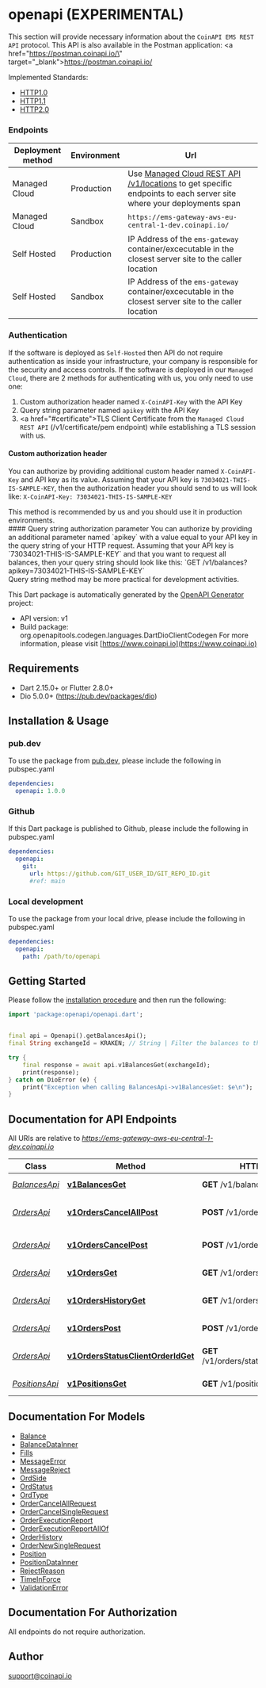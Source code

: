 # openapi (EXPERIMENTAL)
This section will provide necessary information about the `CoinAPI EMS REST API` protocol.
This API is also available in the Postman application: <a href=\"https://postman.coinapi.io/\" target=\"_blank\">https://postman.coinapi.io/</a>      

Implemented Standards:

  * [HTTP1.0](https://datatracker.ietf.org/doc/html/rfc1945)
  * [HTTP1.1](https://datatracker.ietf.org/doc/html/rfc2616)
  * [HTTP2.0](https://datatracker.ietf.org/doc/html/rfc7540)
   
### Endpoints

<table>
  <thead>
    <tr>
      <th>Deployment method</th>
      <th>Environment</th>
      <th>Url</th>
    </tr>
  </thead>
  <tbody>
    <tr>
      <td>Managed Cloud</td>
      <td>Production</td>
      <td>Use <a href=\"#ems-docs-sh\">Managed Cloud REST API /v1/locations</a> to get specific endpoints to each server site where your deployments span</td>
    </tr>
    <tr>
      <td>Managed Cloud</td>
      <td>Sandbox</td>
      <td><code>https://ems-gateway-aws-eu-central-1-dev.coinapi.io/</code></td>
    </tr>
    <tr>
      <td>Self Hosted</td>
      <td>Production</td>
      <td>IP Address of the <code>ems-gateway</code> container/excecutable in the closest server site to the caller location</td>
    </tr>
    <tr>
      <td>Self Hosted</td>
      <td>Sandbox</td>
      <td>IP Address of the <code>ems-gateway</code> container/excecutable in the closest server site to the caller location</td>
    </tr>
  </tbody>
</table>

### Authentication
If the software is deployed as `Self-Hosted` then API do not require authentication as inside your infrastructure, your company is responsible for the security and access controls. 
If the software is deployed in our `Managed Cloud`, there are 2 methods for authenticating with us, you only need to use one:

 1. Custom authorization header named `X-CoinAPI-Key` with the API Key
 2. Query string parameter named `apikey` with the API Key
 3. <a href=\"#certificate\">TLS Client Certificate</a> from the `Managed Cloud REST API` (/v1/certificate/pem endpoint) while establishing a TLS session with us.

#### Custom authorization header
You can authorize by providing additional custom header named `X-CoinAPI-Key` and API key as its value.
Assuming that your API key is `73034021-THIS-IS-SAMPLE-KEY`, then the authorization header you should send to us will look like: `X-CoinAPI-Key: 73034021-THIS-IS-SAMPLE-KEY`
<aside class=\"success\">This method is recommended by us and you should use it in production environments.</aside>
#### Query string authorization parameter
You can authorize by providing an additional parameter named `apikey` with a value equal to your API key in the query string of your HTTP request.
Assuming that your API key is `73034021-THIS-IS-SAMPLE-KEY` and that you want to request all balances, then your query string should look like this: `GET /v1/balances?apikey=73034021-THIS-IS-SAMPLE-KEY`
<aside class=\"notice\">Query string method may be more practical for development activities.</aside>


This Dart package is automatically generated by the [OpenAPI Generator](https://openapi-generator.tech) project:

- API version: v1
- Build package: org.openapitools.codegen.languages.DartDioClientCodegen
For more information, please visit [https://www.coinapi.io](https://www.coinapi.io)

## Requirements

* Dart 2.15.0+ or Flutter 2.8.0+
* Dio 5.0.0+ (https://pub.dev/packages/dio)

## Installation & Usage

### pub.dev
To use the package from [pub.dev](https://pub.dev), please include the following in pubspec.yaml
```yaml
dependencies:
  openapi: 1.0.0
```

### Github
If this Dart package is published to Github, please include the following in pubspec.yaml
```yaml
dependencies:
  openapi:
    git:
      url: https://github.com/GIT_USER_ID/GIT_REPO_ID.git
      #ref: main
```

### Local development
To use the package from your local drive, please include the following in pubspec.yaml
```yaml
dependencies:
  openapi:
    path: /path/to/openapi
```

## Getting Started

Please follow the [installation procedure](#installation--usage) and then run the following:

```dart
import 'package:openapi/openapi.dart';


final api = Openapi().getBalancesApi();
final String exchangeId = KRAKEN; // String | Filter the balances to the specific exchange.

try {
    final response = await api.v1BalancesGet(exchangeId);
    print(response);
} catch on DioError (e) {
    print("Exception when calling BalancesApi->v1BalancesGet: $e\n");
}

```

## Documentation for API Endpoints

All URIs are relative to *https://ems-gateway-aws-eu-central-1-dev.coinapi.io*

Class | Method | HTTP request | Description
------------ | ------------- | ------------- | -------------
[*BalancesApi*](doc/BalancesApi.md) | [**v1BalancesGet**](doc/BalancesApi.md#v1balancesget) | **GET** /v1/balances | Get balances
[*OrdersApi*](doc/OrdersApi.md) | [**v1OrdersCancelAllPost**](doc/OrdersApi.md#v1orderscancelallpost) | **POST** /v1/orders/cancel/all | Cancel all orders request
[*OrdersApi*](doc/OrdersApi.md) | [**v1OrdersCancelPost**](doc/OrdersApi.md#v1orderscancelpost) | **POST** /v1/orders/cancel | Cancel order request
[*OrdersApi*](doc/OrdersApi.md) | [**v1OrdersGet**](doc/OrdersApi.md#v1ordersget) | **GET** /v1/orders | Get open orders
[*OrdersApi*](doc/OrdersApi.md) | [**v1OrdersHistoryGet**](doc/OrdersApi.md#v1ordershistoryget) | **GET** /v1/orders/history | History of order changes
[*OrdersApi*](doc/OrdersApi.md) | [**v1OrdersPost**](doc/OrdersApi.md#v1orderspost) | **POST** /v1/orders | Send new order
[*OrdersApi*](doc/OrdersApi.md) | [**v1OrdersStatusClientOrderIdGet**](doc/OrdersApi.md#v1ordersstatusclientorderidget) | **GET** /v1/orders/status/{client_order_id} | Get order execution report
[*PositionsApi*](doc/PositionsApi.md) | [**v1PositionsGet**](doc/PositionsApi.md#v1positionsget) | **GET** /v1/positions | Get open positions


## Documentation For Models

 - [Balance](doc/Balance.md)
 - [BalanceDataInner](doc/BalanceDataInner.md)
 - [Fills](doc/Fills.md)
 - [MessageError](doc/MessageError.md)
 - [MessageReject](doc/MessageReject.md)
 - [OrdSide](doc/OrdSide.md)
 - [OrdStatus](doc/OrdStatus.md)
 - [OrdType](doc/OrdType.md)
 - [OrderCancelAllRequest](doc/OrderCancelAllRequest.md)
 - [OrderCancelSingleRequest](doc/OrderCancelSingleRequest.md)
 - [OrderExecutionReport](doc/OrderExecutionReport.md)
 - [OrderExecutionReportAllOf](doc/OrderExecutionReportAllOf.md)
 - [OrderHistory](doc/OrderHistory.md)
 - [OrderNewSingleRequest](doc/OrderNewSingleRequest.md)
 - [Position](doc/Position.md)
 - [PositionDataInner](doc/PositionDataInner.md)
 - [RejectReason](doc/RejectReason.md)
 - [TimeInForce](doc/TimeInForce.md)
 - [ValidationError](doc/ValidationError.md)


## Documentation For Authorization

 All endpoints do not require authorization.


## Author

support@coinapi.io

